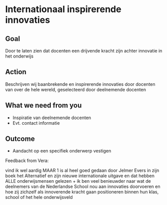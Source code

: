 # Internationaal inspirerende innovaties

## Goal

Door te laten zien dat docenten een drijvende kracht zijn achter innovatie in het onderwijs

## Action

Beschrijven wij baanbrekende en inspirerende innovaties door docenten van over de hele wereld, geselecteerd door deelnemende docenten

## What we need from you

* Inspiratie van deelnemende docenten
* Evt. contact informatie

## Outcome

* Aandacht op een specifiek onderwerp vestigen

Feedback from Vera:

vind ik wel aardig MAAR 1 is al heel goed gedaan door Jelmer Evers in zijn boek het Alternatief en zijn nieuwe internationale uitgave en dat hebben ALLE onderwijsmensen gelezen + ik ben veel benieuwder naar wat de deelnemers van de Nederlandse School nou aan innovaties doorvoeren en hoe zij zichzelf als innoverende kracht gaan positioneren binnen hun klas, school of het hele onderwijsveld
